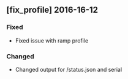 ## [fix_profile] 2016-16-12
### Fixed
- Fixed issue with ramp profile
### Changed
- Changed output for /status.json and serial
